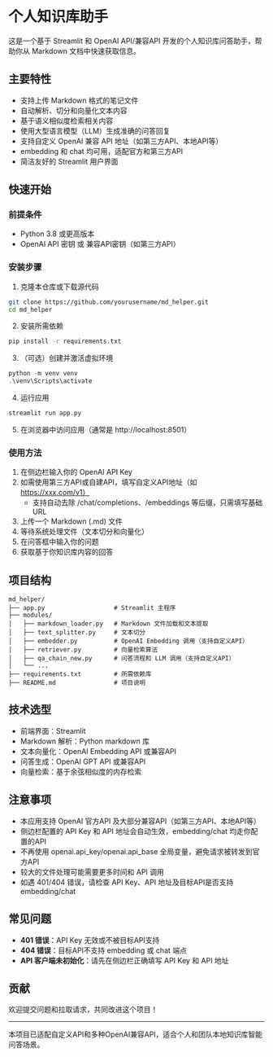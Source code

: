 # 个人知识库助手

这是一个基于 Streamlit 和 OpenAI API/兼容API 开发的个人知识库问答助手，帮助你从 Markdown 文档中快速获取信息。

## 主要特性

- 支持上传 Markdown 格式的笔记文件
- 自动解析、切分和向量化文本内容
- 基于语义相似度检索相关内容
- 使用大型语言模型（LLM）生成准确的问答回复
- 支持自定义 OpenAI 兼容 API 地址（如第三方API、本地API等）
- embedding 和 chat 均可用，适配官方和第三方API
- 简洁友好的 Streamlit 用户界面

## 快速开始

### 前提条件

- Python 3.8 或更高版本
- OpenAI API 密钥 或 兼容API密钥（如第三方API）

### 安装步骤

1. 克隆本仓库或下载源代码

```bash
git clone https://github.com/yourusername/md_helper.git
cd md_helper
```

2. 安装所需依赖

```bash
pip install -r requirements.txt
```

3. （可选）创建并激活虚拟环境

```powershell
python -m venv venv
.\venv\Scripts\activate
```

4. 运行应用

```bash
streamlit run app.py
```

5. 在浏览器中访问应用（通常是 http://localhost:8501）

### 使用方法

1. 在侧边栏输入你的 OpenAI API Key
2. 如需使用第三方API或自建API，填写自定义API地址（如 https://xxx.com/v1）
   - 支持自动去除 /chat/completions、/embeddings 等后缀，只需填写基础URL
3. 上传一个 Markdown (.md) 文件
4. 等待系统处理文件（文本切分和向量化）
5. 在问答框中输入你的问题
6. 获取基于你知识库内容的回答

## 项目结构

```
md_helper/
├── app.py                   # Streamlit 主程序
├── modules/
│   ├── markdown_loader.py   # Markdown 文件加载和文本提取
│   ├── text_splitter.py     # 文本切分
│   ├── embedder.py          # OpenAI Embedding 调用（支持自定义API）
│   ├── retriever.py         # 向量检索算法
│   ├── qa_chain_new.py      # 问答流程和 LLM 调用（支持自定义API）
│   └── ...
├── requirements.txt         # 所需依赖库
├── README.md                # 项目说明
```

## 技术选型

- 前端界面：Streamlit
- Markdown 解析：Python markdown 库
- 文本向量化：OpenAI Embedding API 或兼容API
- 问答生成：OpenAI GPT API 或兼容API
- 向量检索：基于余弦相似度的内存检索

## 注意事项

- 本应用支持 OpenAI 官方API 及大部分兼容API（如第三方API、本地API等）
- 侧边栏配置的 API Key 和 API 地址会自动生效，embedding/chat 均走你配置的API
- 不再使用 openai.api_key/openai.api_base 全局变量，避免请求被转发到官方API
- 较大的文件处理可能需要更多时间和 API 调用
- 如遇 401/404 错误，请检查 API Key、API 地址及目标API是否支持 embedding/chat

## 常见问题

- **401 错误**：API Key 无效或不被目标API支持
- **404 错误**：目标API不支持 embedding 或 chat 端点
- **API 客户端未初始化**：请先在侧边栏正确填写 API Key 和 API 地址

## 贡献

欢迎提交问题和拉取请求，共同改进这个项目！

---

本项目已适配自定义API和多种OpenAI兼容API，适合个人和团队本地知识库智能问答场景。
